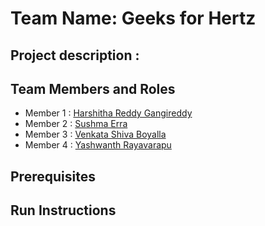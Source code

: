 # Team Name: Geeks for Hertz

## Project description : 

## Team Members and Roles

* Member 1 : [Harshitha Reddy Gangireddy](https://github.com/harshitha2909/CIS641-HW2-Gangireddy)
* Member 2 : [Sushma Erra](https://github.com/sushmaerra12/CIS641-HW2-ERRA/blob/main/README.md)
* Member 3 : [Venkata Shiva Boyalla](https://github.com/boyallav/CIS641-HW2-BOYALLA)
* Member 4 : [Yashwanth Rayavarapu](https://github.com/The-devolper/CIS641-HW2-Rayavarapu.git)

## Prerequisites

## Run Instructions
